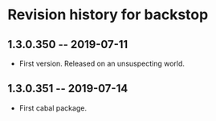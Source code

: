 # Revision history for backstop

## 1.3.0.350 -- 2019-07-11

* First version. Released on an unsuspecting world.

## 1.3.0.351 -- 2019-07-14

* First cabal package.
